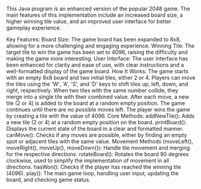 This Java program is an enhanced version of the popular 2048 game. The main features of this implementation include an increased board size, a higher winning tile value, and an improved user interface for better gameplay experience.

Key Features:
Board Size: The game board has been expanded to 8x8, allowing for a more challenging and engaging experience.
Winning Tile: The target tile to win the game has been set to 4096, raising the difficulty and making the game more interesting.
User Interface: The user interface has been enhanced for clarity and ease of use, with clear instructions and a well-formatted display of the game board.
How It Works:
The game starts with an empty 8x8 board and two initial tiles, either 2 or 4.
Players can move the tiles using the 'W', 'A', 'S', and 'D' keys to shift tiles up, left, down, and right, respectively.
When two tiles with the same number collide, they merge into a single tile with their combined value.
After each move, a new tile (2 or 4) is added to the board at a random empty position.
The game continues until there are no possible moves left.
The player wins the game by creating a tile with the value of 4096.
Core Methods:
addNewTile(): Adds a new tile (2 or 4) at a random empty position on the board.
printBoard(): Displays the current state of the board in a clear and formatted manner.
canMove(): Checks if any moves are possible, either by finding an empty spot or adjacent tiles with the same value.
Movement Methods (moveLeft(), moveRight(), moveUp(), moveDown()): Handle tile movement and merging for the respective directions.
rotateBoard(): Rotates the board 90 degrees clockwise, used to simplify the implementation of movement in all directions.
hasWon(): Checks if the player has reached the winning tile (4096).
play(): The main game loop, handling user input, updating the board, and checking game status.
